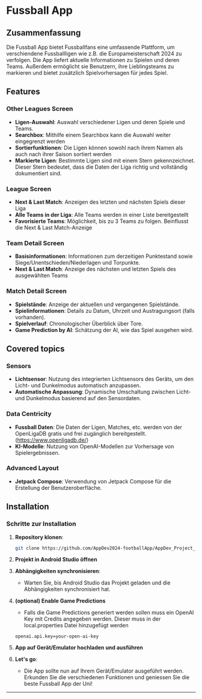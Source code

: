# Fussball App

## Zusammenfassung
Die Fussball App bietet Fussballfans eine umfassende Plattform, um verschiendene Fussballligen wie z.B. die Europameisterschaft 2024 zu verfolgen. Die App liefert aktuelle Informationen zu Spielen und deren Teams. Außerdem ermöglicht sie Benutzern, ihre Lieblingsteams zu markieren und bietet zusätzlich Spielvorhersagen für jedes Spiel.

## Features

### Other Leagues Screen
- **Ligen-Auswahl**: Auswahl verschiedener Ligen und deren Spiele und Teams.
- **Searchbox**: Mithilfe einem Searchbox kann die Auswahl weiter eingegrenzt werden
- **Sortierfunktionen**: Die Ligen können sowohl nach ihrem Namen als auch nach ihrer Saison sortiert werden
- **Markierte Ligen**: Bestimmte Ligen sind mit einem Stern gekennzeichnet. Dieser Stern bedeutet, dass die Daten der Liga richtig und vollständig dokumentiert sind.

### League Screen
- **Next & Last Match**: Anzeigen des letzten und nächsten Spiels dieser Liga
- **Alle Teams in der Liga**: Alle Teams werden in einer Liste bereitgestellt
- **Favorisierte Teams**: Möglichkeit, bis zu 3 Teams zu folgen. Beinflusst die Next & Last Match-Anzeige

### Team Detail Screen
- **Basisinformationen**: Informationen zum derzeitigen Punktestand sowie Siege/Unentschieden/Niederlagen und Torpunkte.
- **Next & Last Match**: Anzeige des nächsten und letzten Spiels des ausgewählten Teams

### Match Detail Screen
- **Spielstände**: Anzeige der aktuellen und vergangenen Spielstände.
- **Spielinformationen**: Details zu Datum, Uhrzeit und Austragungsort (falls vorhanden).
- **Spielverlauf**: Chronologischer Überblick über Tore.
- **Game Prediction by AI**: Schätzung der AI, wie das Spiel ausgehen wird.


## Covered topics

### Sensors
- **Lichtsensor**: Nutzung des integrierten Lichtsensors des Geräts, um den Licht- und Dunkelmodus automatisch anzupassen.
- **Automatische Anpassung**: Dynamische Umschaltung zwischen Licht- und Dunkelmodus basierend auf den Sensordaten.

### Data Centricity
- **Fussball Daten**: Die Daten der Ligen, Matches, etc. werden von der OpenLigaDB gratis und frei zugänglich bereitgestellt. (https://www.openligadb.de/)
- **KI-Modelle**: Nutzung von OpenAI-Modellen zur Vorhersage von Spielergebnissen.

### Advanced Layout
- **Jetpack Compose**: Verwendung von Jetpack Compose für die Erstellung der Benutzeroberfläche.


## Installation

### Schritte zur Installation

1. **Repository klonen**:
   ```bash
   git clone https://github.com/AppDev2024-footballApp/AppDev_Project_EM-App.git
   ```

2. **Projekt in Android Studio öffnen**

3. **Abhängigkeiten synchronisieren**:
   - Warten Sie, bis Android Studio das Projekt geladen und die Abhängigkeiten synchronisiert hat.

4. **(optional) Enable Game Predictions**
   - Falls die Game Predictions generiert werden sollen muss ein OpenAI Key mit Credits angegeben werden. Dieser muss in der local.properties Datei hinzugefügt werden
   ```properties
   openai.api.key=your-open-ai-key
   ```

5. **App auf Gerät/Emulator hochladen und ausführen**

6. **Let's go**:
   - Die App sollte nun auf Ihrem Gerät/Emulator ausgeführt werden. Erkunden Sie die verschiedenen Funktionen und geniessen Sie die beste Fussball App der Uni!

---

